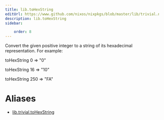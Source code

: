 ```yaml
---
title: lib.toHexString
editUrl: https://www.github.com/nixos/nixpkgs/blob/master/lib/trivial.nix#L632C17
description: lib.toHexString
sidebar:

    order: 8
---
```


Convert the given positive integer to a string of its hexadecimal
representation. For example:

toHexString 0 => "0"

toHexString 16 => "10"

toHexString 250 => "FA"


# Aliases

- [lib.trivial.toHexString](./reference/lib/trivial/lib-trivial-toHexString)


